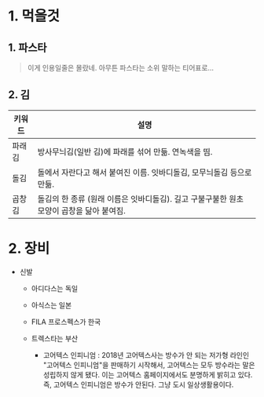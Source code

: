 # 1. 먹을것
## 1. 파스타
>이게 인용일줄은 몰랐네. 아무튼 파스타는 소위 말하는 티어표로...

## 2. 김

| 키워드 | 설명       |
|--------|------------|
| 파래김    | 방사무늬김(일반 김)에 파래를 섞어 만듦. 연녹색을 띰.   |
| 돌김    | 돌에서 자란다고 해서 붙여진 이름. 잇바디돌김, 모무늬돌김 등으로 만듦.  |
| 곱창김 | 돌김의 한 종류 (원래 이름은 잇바디돌김). 길고 구불구불한 원초 모양이 곱창을 닮아 붙여짐. |



# 2. 장비
- 신발
  - 아디다스는 독일
  - 아식스는 일본
  - FILA 프로스펙스가 한국
  - 트렉스타는 부산

    - 고어텍스 인피니엄 : 2018년 고어텍스사는 방수가 안 되는 저가형 라인인 "고어텍스 인피니엄"을 판매하기 시작해서, 고어텍스는 모두 방수라는 말은 성립하지 않게 됐다. 이는 고어텍스 홈페이지에서도 분명하게 밝히고 있다. 즉, 고어텍스 인피니엄은 방수가 안된다. 그냥 도시 일상생활용이다.
